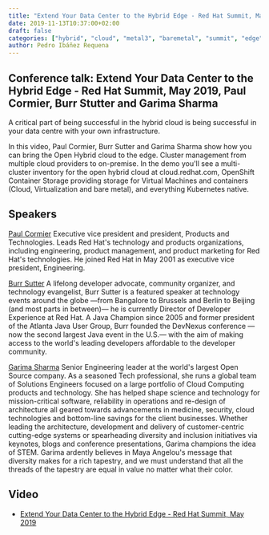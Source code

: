 ```yaml
---
title: "Extend Your Data Center to the Hybrid Edge - Red Hat Summit, May 2019"
date: 2019-11-13T10:37:00+02:00
draft: false
categories: ["hybrid", "cloud", "metal3", "baremetal", "summit", "edge"]
author: Pedro Ibáñez Requena
---
```


## Conference talk: Extend Your Data Center to the Hybrid Edge - Red Hat Summit, May 2019, Paul Cormier, Burr Stutter and Garima Sharma

A critical part of being successful in the hybrid cloud is being successful in your data centre with your own infrastructure.

In this video, Paul Cormier, Burr Sutter and Garima Sharma show how you can bring the Open Hybrid cloud to the edge. Cluster management from multiple cloud providers to on-premise. In the demo you'll see a multi-cluster inventory for the open hybrid cloud at cloud.redhat.com, OpenShift Container Storage providing storage for Virtual Machines and containers (Cloud, Virtualization and bare metal), and everything Kubernetes native.

## Speakers

[Paul Cormier](https://www.redhat.com/en/about/company/management/paul-cormier) Executive vice president and president, Products and Technologies. Leads Red Hat's technology and products organizations, including engineering, product management, and product marketing for Red Hat's technologies. He joined Red Hat in May 2001 as executive vice president, Engineering.

[Burr Sutter](https://burrsutter.com/) A lifelong developer advocate, community organizer, and technology evangelist, Burr Sutter is a featured speaker at technology events around the globe —from Bangalore to Brussels and Berlin to Beijing (and most parts in between)— he is currently Director of Developer Experience at Red Hat. A Java Champion since 2005 and former president of the Atlanta Java User Group, Burr founded the DevNexus conference —now the second largest Java event in the U.S.— with the aim of making access to the world's leading developers affordable to the developer community.

<!-- cSpell:ignore Sharma -->
[Garima Sharma](https://www.linkedin.com/in/garimasharma/) Senior Engineering leader at the world's largest Open Source company. As a seasoned Tech professional, she runs a global team of Solutions Engineers focused on a large portfolio of Cloud Computing products and technology. She has helped shape science and technology for mission-critical software, reliability in operations and re-design of architecture all geared towards advancements in medicine, security, cloud technologies and bottom-line savings for the client businesses. Whether leading the architecture, development and delivery of customer-centric cutting-edge systems or spearheading diversity and inclusion initiatives via keynotes, blogs and conference presentations, Garima champions the idea of STEM. Garima ardently believes in Maya Angelou's message that diversity makes for a rich tapestry, and we must understand that all the threads of the tapestry are equal in value no matter what their color.

## Video

- [Extend Your Data Center to the Hybrid Edge - Red Hat Summit, May 2019](https://www.pscp.tv/RedHatOfficial/1vAGRWYPjngJl?t=1h27m51s)
